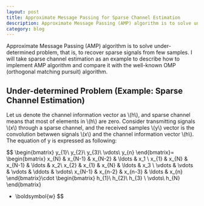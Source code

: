 ```yaml
---
layout: post
title: Approximate Message Passing for Sparse Channel Estimation
description: Approximate Message Passing (AMP) algorithm is to solve under-determined problem, that is, to recover sparse signals from few samples. I will take sparse channel estimation as an example to describe how to implement AMP algorithm and compare it with the well-known OMP (orthogonal matching pursuit) algorithm.
category: blog
---
```

<script src="https://cdn.mathjax.org/mathjax/latest/MathJax.js?config=TeX-AMS-MML_HTMLorMML" type="text/javascript"></script>

Approximate Message Passing (AMP) algorithm is to solve under-determined problem, that is, to recover sparse signals from few samples. I will take sparse channel estimation as an example to describe how to implement AMP algorithm and compare it with the well-known OMP (orthogonal matching pursuit) algorithm.

## Under-determined Problem (Example: Sparse Channel Estimation)
Let us denote the channel information vector as \\(h\\), and sparse channel means that most of elements in \\(h\\) are zero. Consider transmitting signals \\(x\\) through a sparse channel, and the received samples \\(y\\) vector is the convolution betwwen signals \\(x\\) and the channel information vector \\(h\\). The equation of y is expressed as following:

$$
\begin{bmatrix}
y_{1}\\
y_{2}\\
y_{3}\\
\vdots\\
y_{n}
\end{bmatrix}=
\begin{bmatrix}
x_{N} & x_{N-1} & x_{N-2} & \ldots & x_1 \\
x_{1} & x_{N} & x_{N-1} & \ldots & x_2\\
x_{2} & x_{1} & x_{N} & \ldots & x_3 \\
\vdots & \vdots & \vdots & \ddots & \vdots\\
x_{N-1} & x_{n-2} & x_{n-3} & \ldots & x_{n}
\end{bmatrix}\cdot
\begin{bmatrix}
h_{1}\\
h_{2}\\
h_{3} \\
\vdots\\
h_{N}
\end{bmatrix}
+ \boldsymbol{w}
$$


